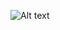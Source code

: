 <!-- This is the original graph, which has been urlencoded using Py urllib.quote(...).
digraph sqrt_v0 {
  guess [shape=box, style=rounded];
  isGood [shape=circle, label="good?", fixedsize=true, width=0.8];
  improve [shape=invtrapezium, style=rounded];
  x [shape=box, style=rounded];
  one [shape=triangle, style=rounded, label="1.0"];
  oneButton [label="x", shape=circle, fixedsize=true, width=0.2]
  guessButton [label="x", shape=circle, fixedsize=true, width=0.2]
  one -> oneButton [dir=none];
  oneButton -> guess [taillabel="guess <- 1.0"];
  guess -> isGood;
  guess -> improve;
  x -> improve;
  improve -> guessButton [dir=none];
  guessButton -> guess [taillabel="guess <- i", labeldistance=3.5];
}
-->

![Alt text](https://g.gravizo.com/svg?digraph%20sqrt_v0%20%7B%0A%20%20guess%20%5Bshape%3Dbox%2C%20style%3Drounded%5D%3B%0A%20%20isGood%20%5Bshape%3Dcircle%2C%20label%3D%22good%3F%22%2C%20fixedsize%3Dtrue%2C%20width%3D0.8%5D%3B%0A%20%20improve%20%5Bshape%3Dinvtrapezium%2C%20style%3Drounded%5D%3B%0A%20%20x%20%5Bshape%3Dbox%2C%20style%3Drounded%5D%3B%0A%20%20one%20%5Bshape%3Dtriangle%2C%20style%3Drounded%2C%20label%3D%221.0%22%5D%3B%0A%20%20oneButton%20%5Blabel%3D%22x%22%2C%20shape%3Dcircle%2C%20fixedsize%3Dtrue%2C%20width%3D0.2%5D%0A%20%20guessButton%20%5Blabel%3D%22x%22%2C%20shape%3Dcircle%2C%20fixedsize%3Dtrue%2C%20width%3D0.2%5D%0A%20%20one%20-%3E%20oneButton%20%5Bdir%3Dnone%5D%3B%0A%20%20oneButton%20-%3E%20guess%20%5Btaillabel%3D%22guess%20%3C-%201.0%22%5D%3B%0A%20%20guess%20-%3E%20isGood%3B%0A%20%20guess%20-%3E%20improve%3B%0A%20%20x%20-%3E%20improve%3B%0A%20%20improve%20-%3E%20guessButton%20%5Bdir%3Dnone%5D%3B%0A%20%20guessButton%20-%3E%20guess%20%5Btaillabel%3D%22guess%20%3C-%20i%22%2C%20labeldistance%3D3.5%5D%3B%0A%7D)
